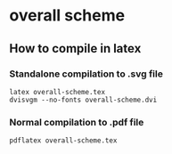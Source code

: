 # overall scheme
## How to compile in latex
### Standalone compilation to .svg file
```
latex overall-scheme.tex
dvisvgm --no-fonts overall-scheme.dvi
```
### Normal compilation to .pdf file
```
pdflatex overall-scheme.tex
```